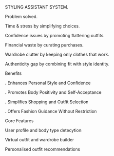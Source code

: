 STYLING ASSISTANT SYSTEM.

Problem solved.

Time & stress by simplifying choices.

Confidence issues by promoting flattering outfits.

Financial waste by curating purchases.

Wardrobe clutter by keeping only clothes that work.

Authenticity gap by combining fit with style identity.


Benefits

. Enhances Personal Style and Confidence

. Promotes Body Positivity and Self-Acceptance

. Simplifies Shopping and Outfit Selection

. Offers Fashion Guidance Without Restriction 


Core Features

User profile and body type detecytion

Virtual outfit and wardrobe builder

Personalised outfit recommendations
